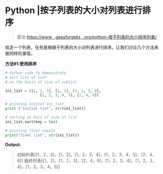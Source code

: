 # Python |按子列表的大小对列表进行排序

> 原文:[https://www . geesforgeks . org/python-按子列表的大小排序列表/](https://www.geeksforgeeks.org/python-sort-list-of-lists-by-the-size-of-sublists/)

给定一个列表，任务是根据子列表的大小对列表进行排序。让我们讨论几个方法来做同样的事情。

**方法#1:使用排序**

```py
# Python code to demonstrate
# sort list of list
# on the basis of size of sublist

ini_list = [[1, 2, 3], [1, 2], [1, 2, 3, 4],
                [1, 2, 3, 4, 5], [2, 4, 6]]

# printing initial ini_list
print ("initial list", str(ini_list))

# sorting on bais of size of list
ini_list.sort(key = len)

# printing final result
print("final list", str(ini_list))
```

**Output:**

> 初始列表[[1，2，3]，[1，2]，[1，2，3，4]，[1，2，3，4，5]，[2，4，6]]
> 最终列表[[1，2]，[1，2，3]，[2，4，6]，[1，2，3，4]，[1，2，3，4]，[1，2，3，4，5]]